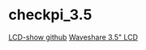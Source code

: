 # checkpi_3.5
[LCD-show github](https://github.com/waveshare/LCD-show)
[Waveshare 3.5" LCD](https://www.waveshare.com/wiki/3.5inch_RPi_LCD_(A))
